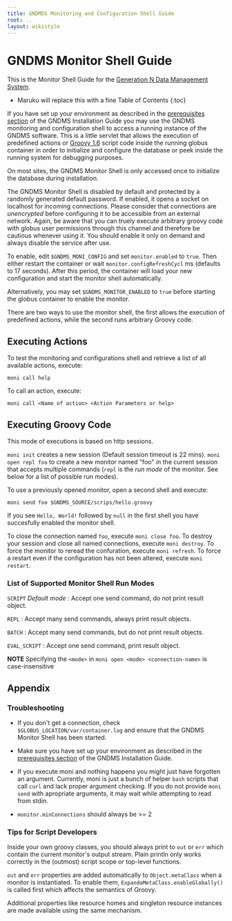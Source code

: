 ```yaml
---
title: GNDMDS Monitoring and Configuration Shell Guide
root: ..
layout: wikistyle
---
```


GNDMS Monitor Shell Guide
=========================

This is the Monitor Shell Guide for the
[Generation N Data Management System](../index.html).

* Maruku will replace this with a fine Table of Contents
{:toc}

If you have set up your environment as described in the
[prerequisites section](/installation-guide/#prerequisites) of the
GNDMS Installation Guide you may use the GNDMS monitoring and
configuration shell to access a running instance of the GNDMS
software. This is a little servlet that allows the execution of
predefined actions or [Groovy 1.6](http://groovy.codehaus.org) script
code inside the running globus container in order to initialize and
configure the database or peek inside the running system for debugging
purposes.

On most sites, the GNDMS Monitor Shell is only accessed once to
initialize the database during installation.

The GNDMS Monitor Shell is disabled by default and protected by a
randomly generated default password. If enabled, it opens a socket on
localhost for incoming connections. Please consider that connections
are *unencrypted* before configuring it to be accessible from an
external network. Again, be aware that you can truely execute
arbitrary groovy code with globus user permissions through this
channel and therefore be cautious whenever using it. You should enable
it only on demand and always disable the service after use.

To enable, edit `$GNDMS_MONI_CONFIG` and set `monitor.enabled` to `true`. Then
either restart the container or wait `monitor.configRefreshCycl` ms (defaults
to 17 seconds). After this period, the container will load your new
configuration and start the monitor shell automatically.

Alternatively, you may set `$GNDMS_MONITOR_ENABLED` to `true` before starting the
globus container to enable the monitor.

There are two ways to use the monitor shell, the first allows the
execution of predefined actions, while the second runs arbitrary Groovy code.



Executing Actions
-----------------

To test the monitoring and configurations shell and retrieve a list of all
available actions, execute:

    moni call help

To call an action, execute:

    moni call <Name of action> <Action Parameters or help>


Executing Groovy Code
---------------------

This mode of executions is based on http sessions.

`moni init` creates a new session (Default session timeout is 22 mins).
`moni open repl foo` to create a new monitor named "foo" in the current session
that accepts multiple commands (`repl` is the *run mode* of the monitor.
See below for a list of possible run modes).

To use a previously opened monitor, open a second shell and execute:

    moni send foo $GNDMS_SOURCE/scrips/hello.groovy

If you see `Hello, World!` followed by `null` in the first shell you have
succesfully enabled the monitor shell.

To close the connection named `foo`, execute `moni close foo`. To destroy your
session and close all named connections, execute `moni destroy`. To force the
monitor to reread the confuration, execute `moni refresh`. To force a restart
even if the configuration has not been altered, execute `moni restart`.



### List of Supported Monitor Shell Run Modes

`SCRIPT` *Default mode*
: Accept one send command, do not print result object.

`REPL`
: Accept many send commands, always print result objects.

`BATCH`
: Accept many send commands, but do not print result objects.

`EVAL_SCRIPT`
: Accept one send command, print result object.

**NOTE** Specifying the `<mode>` in `moni open <mode> <connection-name>` is case-insensitive


Appendix
--------

### Troubleshooting

* If you don't get a connection, check `$GLOBUS_LOCATION/var/container.log` and ensure that the
  GNDMS Monitor Shell has been started.

* Make sure you have set up your environment as described in the
[prerequisites section](/installation-guide/#prerequisites) of the
GNDMS Installation Guide.

* If you execute moni and nothing happens you might just have
forgotten an argument. Currently, moni is just a bunch of helper `bash`
scripts that call `curl` and lack proper argument checking. If you do
not provide `moni send` with apropriate arguments, it may wait while
attempting to read from stdin.

* `monitor.minConnections` should always be >= 2


### Tips for Script Developers

Inside your own groovy classes, you should always print to `out` or `err`
which contain the current monitor's output stream. Plain println only works
correctly in the (outmost) script scope or top-level functions.

`out` and `err` properties are added automatically to `Object.metaClass` when
a monitor is instantiated. To enable them, `ExpandoMetaClass.enableGlobally()`
is called first which affects the semantics of Groovy.

Additional properties like resource homes and singleton resource instances are
made available using the same mechanism.

